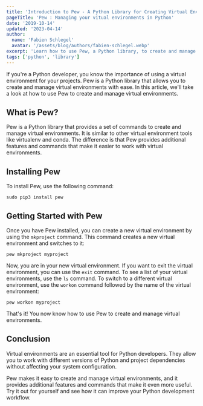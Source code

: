 ```yaml
---
title: 'Introduction to Pew - A Python Library for Creating Virtual Environments'
pageTitle: 'Pew : Managing your vitual environments in Python'
date: '2019-10-14'
updated: '2023-04-14'
author:
  name: 'Fabien Schlegel'
  avatar: '/assets/blog/authors/fabien-schlegel.webp'
excerpt: 'Learn how to use Pew, a Python library, to create and manage virtual environments, allowing you to work with different versions of Python and project dependencies without affecting your system configuration.'
tags: ['python', 'library']
---
```


If you're a Python developer, you know the importance of using a virtual environment for your projects. Pew is a Python library that allows you to create and manage virtual environments with ease. In this article, we'll take a look at how to use Pew to create and manage virtual environments.

## What is Pew?

Pew is a Python library that provides a set of commands to create and manage virtual environments. It is similar to other virtual environment tools like virtualenv and conda. The difference is that Pew provides additional features and commands that make it easier to work with virtual environments.

## Installing Pew

To install Pew, use the following command:

```shell
sudo pip3 install pew
```

## Getting Started with Pew

Once you have Pew installed, you can create a new virtual environment by using the `mkproject` command. This command creates a new virtual environment and switches to it:

```shell
pew mkproject myproject
```

Now, you are in your new virtual environment. If you want to exit the virtual environment, you can use the `exit` command. To see a list of your virtual environments, use the `ls` command. To switch to a different virtual environment, use the `workon` command followed by the name of the virtual environment:

```shell
pew workon myproject
```

That's it! You now know how to use Pew to create and manage virtual environments.

## Conclusion

Virtual environments are an essential tool for Python developers. They allow you to work with different versions of Python and project dependencies without affecting your system configuration.

Pew makes it easy to create and manage virtual environments, and it provides additional features and commands that make it even more useful. Try it out for yourself and see how it can improve your Python development workflow.
